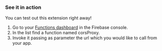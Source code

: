 ### See it in action

You can test out this extension right away!

1.  Go to your [Functions dashboard][functions-console] in the Firebase
    console.
2.  In the list find a function named corsProxy.
3.  Invoke it passing as parameter the url which you would like to call from your app.

[functions-console]: https://console.firebase.google.com/project/${param:PROJECT_ID}/functions/list